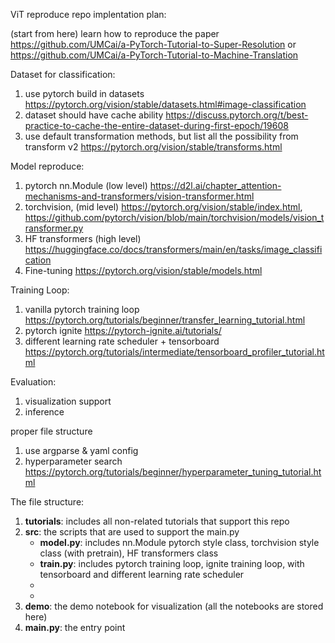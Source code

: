 ViT reproduce repo implentation plan:

(start from here) learn how to reproduce the paper https://github.com/UMCai/a-PyTorch-Tutorial-to-Super-Resolution or https://github.com/UMCai/a-PyTorch-Tutorial-to-Machine-Translation

Dataset for classification: 
1. use pytorch build in datasets https://pytorch.org/vision/stable/datasets.html#image-classification
2. dataset should have cache ability https://discuss.pytorch.org/t/best-practice-to-cache-the-entire-dataset-during-first-epoch/19608
3. use default transformation methods, but list all the possibility from transform v2 https://pytorch.org/vision/stable/transforms.html

Model reproduce:
1. pytorch nn.Module (low level)  https://d2l.ai/chapter_attention-mechanisms-and-transformers/vision-transformer.html
2. torchvision,  (mid level) https://pytorch.org/vision/stable/index.html, https://github.com/pytorch/vision/blob/main/torchvision/models/vision_transformer.py
3. HF transformers  (high level) https://huggingface.co/docs/transformers/main/en/tasks/image_classification
4. Fine-tuning https://pytorch.org/vision/stable/models.html

Training Loop:
1. vanilla pytorch training loop  https://pytorch.org/tutorials/beginner/transfer_learning_tutorial.html 
2. pytorch ignite  https://pytorch-ignite.ai/tutorials/
3. different learning rate scheduler + tensorboard  https://pytorch.org/tutorials/intermediate/tensorboard_profiler_tutorial.html

Evaluation:
1. visualization support
2. inference

proper file structure
1. use argparse & yaml config 
2. hyperparameter search  https://pytorch.org/tutorials/beginner/hyperparameter_tuning_tutorial.html


The file structure:
1. **tutorials**: includes all non-related tutorials that support this repo
2. **src**: the scripts that are used to support the main.py
    * **model.py**: includes nn.Module pytorch style class, torchvision style class (with pretrain), HF transformers class
    * **train.py**: includes pytorch training loop, ignite training loop, with tensorboard and different learning rate scheduler   
    *
    *
3. **demo**: the demo notebook for visualization (all the notebooks are stored here)
4. **main.py**: the entry point 
